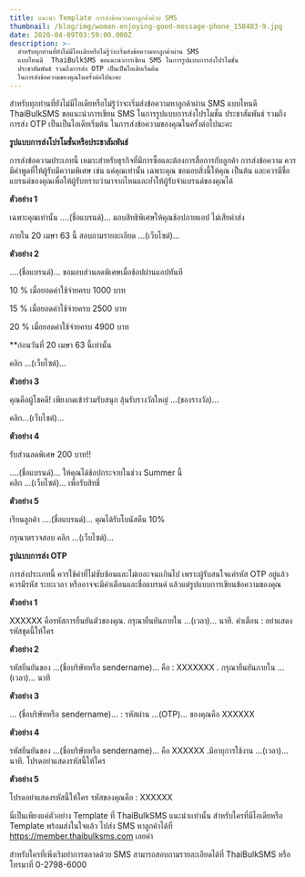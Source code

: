 ```yaml
---
title: แนะนำ Template การส่งข้อความหาลูกค้าด้วย SMS
thumbnail: /blog/img/woman-enjoying-good-message-phone_158483-9.jpg
date: 2020-04-09T03:59:00.000Z
description: >-
  สำหรับทุกท่านที่ยังไม่มีไอเเดียหรือไม่รู้ว่าะเริ่มส่งข้อความหาลูกค้าผ่าน SMS
  แบบไหนดี  ThaiBulkSMS ขอแนะนำการเขียน SMS ในการรูปแบบการส่งโปรโมชั่น
  ประชาสัมพันธ์ รวมถึงการส่ง OTP เป็นเป็นไอเดียเริ่มต้น
  ในการส่งข้อความของคุณในครั้งต่อไปนะคะ
---
```

สำหรับทุกท่านที่ยังไม่มีไอเดียหรือไม่รู้ว่าจะเริ่มส่งข้อความหาลูกค้าผ่าน SMS แบบไหนดี  ThaiBulkSMS ขอแนะนำการเขียน SMS ในการรูปแบบการส่งโปรโมชั่น ประชาสัมพันธ์ รวมถึงการส่ง OTP เป็นเป็นไอเดียเริ่มต้น ในการส่งข้อความของคุณในครั้งต่อไปนะคะ

**รูปแบบการส่งโปรโมชั่นหรือประชาสัมพันธ์**

การส่งข้อความประเภทนี้ เหมาะสำหรับธุรกิจที่มีการซื้อและต้องการสื่อการกับลูกค้า การส่งข้อความ ควรมีคำพูดที่ให้ผู้รับมีความพิเศษ เช่น แค่คุณเท่านั้น เฉพาะคุณ ขอมอบสิ่งนี้ให้คุณ เป็นต้น และควรมีชื่อแบรนด์ของคุณเพื่อให้ผู้รับทราบว่ามาจากไหนและย้ำให้ผู้รับจำแบรนด์ของคุณได้

**ตัวอย่าง 1** 

เฉพาะคุณเท่านั้น ….(ชื่อแบรนด์)...  มอบสิทธิพิเศษให้คุณช้อปภายแอป ไม่เสียค่าส่ง 

 ภายใน 20 เมษา 63 นี้  สอบถามรายละเอียด ...(เว็บไซต์)...

**ตัวอย่าง 2**

….(ชื่อแบรนด์)...  ขอมอบส่วนลดพิเศษเมื่อช้อปผ่านแอปทันที 

10  % เมื่อยอดค่าใช้จ่ายครบ 1000 บาท

15  % เมื่อยอดค่าใช้จ่ายครบ 2500 บาท

20  % เมื่อยอดค่าใช้จ่ายครบ 4900 บาท

\*\*ก่อนวันที่ 20 เมษา 63 นี้เท่านั้น

คลิก  ...(เว็บไซต์)... 

**ตัวอย่าง 3**

คุณคือผู้โชคดี! เพียงกดเข้าร่วมรับสนุก ลุ้นรับรางวัลใหญ่ …(ของรางวัล)... 

คลิก…(เว็บไซต์)... 

**ตัวอย่าง 4**

รับส่วนลดพิเศษ 200 บาท!!

….(ชื่อแบรนด์)... ให้คุณได้ช้อปกระจายในช่วง Summer นี้\
คลิก ...(เว็บไซต์)...  เพื่อรับสิทธิ์ 

**ตัวอย่าง 5**

เรียนลูกค้า ….(ชื่อแบรนด์)...  คุณได้รับโบนัสคืน 10% 

กรุณาตรวจสอบ คลิก ...(เว็บไซต์)... 

**รูปแบบการส่ง OTP** 

การส่งประเภทนี้ ควรใช้คำที่ไม่ซับซ้อนและไม่เยอะจนเเกินไป เพราะผู้รับสนใจแค่รหัส OTP อยู่แล้ว ควรมีรหัส ระยะเวลา หรืออาจจะมีคำเตือนและชื่อแบรนด์ แล้วแต่รูปแบบการเขียนข้อความของคุณ

**ตัวอย่าง 1** 

XXXXXX คือรหัสการยืนยันตัวของคุณ. กรุณายืนยันภายใน ...(เวลา)... นาที. คำเตือน : อย่าแสดงรหัสชุดนี้ให้ใคร

**ตัวอย่าง 2** 

รหัสยืนยันของ ...(ชื่อบริษัทหรือ sendername)... คือ :  XXXXXXX . กรุณายืนยันภายใน ...(เวลา)... นาที

**ตัวอย่าง 3** 

...
(ชื่อบริษัทหรือ sendername)... : รหัสผ่าน ...(OTP)... ของคุณคือ XXXXXX

**ตัวอย่าง 4** 

รหัสยืนยันของ ...(ชื่อบริษัทหรือ sendername)... คือ XXXXXX .มีอายุการใช้งาน ...(เวลา)... นาที. โปรดอย่าแสดงรหัสนี้ให้ใคร

**ตัวอย่าง 5** 

โปรดอย่าแสดงรหัสนี้ให้ใคร รหัสของคุณคือ : XXXXXX 

นี่เป็นเพียงแค่ตัวอย่าง Template ที่ ThaiBulkSMS แนะนำเเท่านั้น สำหรับใครที่มีไอเดียหรือ Template พร้อมส่งในใจแล้ว ไปส่ง SMS หาลูกค้าได้ที่ https://member.thaibulksms.com เลยค่า 

สำหรับใครที่เพิ่งเริมทำการตลาดด้วย SMS สามารถสอบถามรายละเอียดได้ที่ ThaiBulkSMS หรือโทรมาที่ 0-2798-6000

